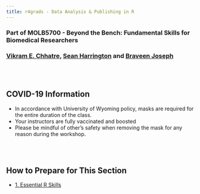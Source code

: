 ```yaml
---
title: r4grads - Data Analysis & Publishing in R
---
```


### Part of MOLB5700 - Beyond the Bench: Fundamental Skills for Biomedical Researchers

### [Vikram E. Chhatre](mailto:vchhatre@uwyo.edu), [Sean Harrington](mailto:sharrin2@uwyo.edu) and [Braveen Joseph](mailto:bjoseph3@uwyo.edu)

<br><br>

## COVID-19 Information

- In accordance with University of Wyoming policy, masks are required for the entire duration of the class. 
- Your instructors are fully vaccinated and boosted
- Please be mindful of other’s safety when removing the mask for any reason during the workshop.



<br><br>

## How to Prepare for This Section

- [1. Essential R Skills](prep/rskills.html)

